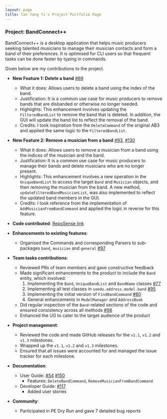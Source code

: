 ```yaml
---
layout: page
title: Tan Yang Yi's Project Portfolio Page
---
```


### Project: BandConnect++
BandConnect++ is a desktop application that helps music producers seeking talented musicians to manage their musician contacts and form a band of their preferences.
It is optimised for CLI users so that frequent tasks can be done faster by typing in commands.

Given below are my contributions to the project.

* **New Feature 1: Delete a band** [\#89](https://github.com/AY2324S1-CS2103T-W11-3/tp/pull/89)
  * What it does: Allows users to delete a band using the index of the band.
  * Justification: It is a common use case for music producers to remove bands that are disbanded or otherwise no longer needed.
  * Highlights: This enhancement involves updating the `FilteredBandList` to remove the band that is deleted.
  In addition, the GUI will update the band list to reflect the removal of the band.
  * Credits: I took inspiration from the `DeleteCommand` of the original AB3 and applied the same logic to the `FilteredBandList`.


* **New Feature 2: Remove a musician from a band** [\#93](https://github.com/AY2324S1-CS2103T-W11-3/tp/pull/93), [\#130](https://github.com/AY2324S1-CS2103T-W11-3/tp/pull/130)
  * What it does: Allows users to remove a musician from a band using the indices of the musician and the band.
  * Justification: It is a common use case for music producers to manage their bands and delete musicians who are no longer present.
  * Highlights: This enhancement involves a new operation in the `UniqueBandList` to access the target `Band` and `Musician` objects,
  and then removing the musician from the band. A new method, `updateFilteredBandMusicianList`, was also implemented to reflect the
  updated band members in the GUI.
  * Credits: I took reference from the implementation of `AddMusicianFromBandCommand` and applied the logic in reverse for this feature.


* **Code contributed**: [RepoSense link](https://nus-cs2103-ay2324s1.github.io/tp-dashboard/?search=yytan25&breakdown=false&sort=groupTitle%20dsc&sortWithin=title&since=2023-09-22&timeframe=commit&mergegroup=&groupSelect=groupByRepos)


* **Enhancements to existing features**:
  * Organised the Commands and corresponding Parsers to sub-packages `band`, `musician` and `general` [\#97](https://github.com/AY2324S1-CS2103T-W11-3/tp/pull/97)


* **Team tasks contributions**:
  * Reviewed PRs of team members and gave constructive feedback
  * Made significant enhancements to the product to include the `Band` entity, which involved:
    1. Implementing the `Band`, `UniqueBandList` and `BandName` classes [\#77](https://github.com/AY2324S1-CS2103T-W11-3/tp/pull/77)
    2. Implementing all test classes in `seedu.address.model.band` [\#95](https://github.com/AY2324S1-CS2103T-W11-3/tp/pull/95)
    3. Implementing the initial version of `FindBandCommand` [\#80](https://github.com/AY2324S1-CS2103T-W11-3/tp/pull/80)
    4. General enhancements in `ModelManager` and `AddressBook` 
  * Did regular inspection of the `Band`-related sections of the code and ensured consistency across all methods [\#98](https://github.com/AY2324S1-CS2103T-W11-3/tp/pull/98)
  * Enhanced the UG to cater to the target audience of the product


* **Project management**:
  * Reviewed the code and made GitHub releases for the `v1.1`, `v1.2` and `v1.3` milestones.
  * Wrapped up the `v1.1`, `v1.2` and `v1.3` milestones.
  * Ensured that all issues were accounted for and managed the issue tracker for each milestone.


* **Documentation**:
  * User Guide: [\#54](https://github.com/AY2324S1-CS2103T-W11-3/tp/pull/54) [\#150](https://github.com/AY2324S1-CS2103T-W11-3/tp/pull/150) 
    * Features: `DeleteBandCommand`, `RemoveMusicianFromBandCommand`
  * Developer Guide: [\#117](https://github.com/AY2324S1-CS2103T-W11-3/tp/pull/117)
    * Added user stories


* **Community**:
  * Participated in PE Dry Run and gave 7 detailed bug reports

